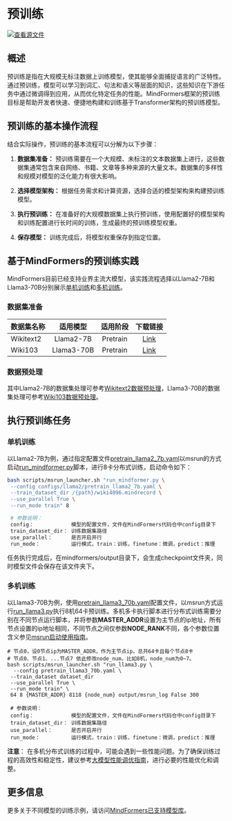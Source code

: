 # 预训练

[![查看源文件](https://mindspore-website.obs.cn-north-4.myhuaweicloud.com/website-images/master/resource/_static/logo_source.svg)](https://gitee.com/mindspore/docs/blob/master/docs/mindformers/docs/source_zh_cn/usage/pre_training.md)

## 概述

预训练是指在大规模无标注数据上训练模型，使其能够全面捕捉语言的广泛特性。通过预训练，模型可以学习到词汇、句法和语义等层面的知识，这些知识在下游任务中通过微调得到应用，从而优化特定任务的性能。MindFormers框架的预训练目标是帮助开发者快速、便捷地构建和训练基于Transformer架构的预训练模型。

## 预训练的基本操作流程

结合实际操作，预训练的基本流程可以分解为以下步骤：

1. **数据集准备：**
   预训练需要在一个大规模、未标注的文本数据集上进行，这些数据集通常包含来自网络、书籍、文章等多种来源的大量文本。数据集的多样性和规模对模型的泛化能力有很大影响。

2. **选择模型架构：**
   根据任务需求和计算资源，选择合适的模型架构来构建预训练模型。

3. **执行预训练：**
   在准备好的大规模数据集上执行预训练，使用配置好的模型架构和训练配置进行长时间的训练，生成最终的预训练模型权重。

4. **保存模型：**
   训练完成后，将模型权重保存到指定位置。

## 基于MindFormers的预训练实践

MindFormers目前已经支持业界主流大模型，该实践流程选择以Llama2-7B和Llama3-70B分别展示[单机训练](#单机训练)和[多机训练](#多机训练)。

### 数据集准备

| 数据集名称   |    适用模型    |   适用阶段   |                                      下载链接                                       |
|:--------|:----------:|:--------:|:-------------------------------------------------------------------------------:|
| Wikitext2 | Llama2-7B  | Pretrain | [Link](https://ascend-repo-modelzoo.obs.cn-east-2.myhuaweicloud.com/MindFormers/dataset/wikitext-2/wikitext-2-v1.zip) |
| Wiki103 | Llama3-70B | Pretrain |    [Link](https://dagshub.com/DagsHub/WIkiText-103/src/main/dataset/tokens)     |

### 数据预处理

其中Llama2-7B的数据集处理可参考[Wikitext2数据预处理](https://gitee.com/mindspore/mindformers/blob/dev/docs/model_cards/llama2.md#数据及权重准备)，Llama3-70B的数据集处理可参考[Wiki103数据预处理](https://gitee.com/mindspore/mindformers/blob/dev/research/llama3/README.md#数据集及权重准备)。

## 执行预训练任务

### 单机训练

以Llama2-7B为例，通过指定配置文件[pretrain_llama2_7b.yaml](https://gitee.com/mindspore/mindformers/blob/dev/configs/llama2/pretrain_llama2_7b.yaml)以msrun的方式启动[run_mindformer.py](https://gitee.com/mindspore/mindformers/blob/dev/run_mindformer.py)脚本，进行8卡分布式训练，启动命令如下：

```bash
bash scripts/msrun_launcher.sh "run_mindformer.py \
 --config configs/llama2/pretrain_llama2_7b.yaml \
 --train_dataset_dir /{path}/wiki4096.mindrecord \
 --use_parallel True \
 --run_mode train" 8

 # 参数说明：
 config：            模型的配置文件，文件在MindFormers代码仓中config目录下
 train_dataset_dir： 训练数据集路径
 use_parallel：      是否开启并行
 run_mode：          运行模式，train：训练，finetune：微调，predict：推理
 ```

任务执行完成后，在mindformers/output目录下，会生成checkpoint文件夹，同时模型文件会保存在该文件夹下。

### 多机训练

以Llama3-70B为例，使用[pretrain_llama3_70b.yaml](https://gitee.com/mindspore/mindformers/blob/dev/research/llama3/llama3_70b/pretrain_llama3_70b.yaml)配置文件，以msrun方式运行[run_llama3.py](https://gitee.com/mindspore/mindformers/blob/dev/research/llama3/run_llama3.py)执行8机64卡预训练。多机多卡执行脚本进行分布式训练需要分别在不同节点运行脚本，并将参数**MASTER_ADDR**设置为主节点的ip地址，所有节点设置的ip地址相同，不同节点之间仅参数**NODE_RANK**不同，各个参数位置含义参见[msrun启动使用指南](https://www.mindspore.cn/docs/zh-CN/master/model_train/parallel/msrun_launcher.html)。

```shell
# 节点0，设0节点ip为MASTER_ADDR，作为主节点ip，总共64卡且每个节点8卡
# 节点0、节点1、...节点7 依此修改node_num，比如8机，node_num为0~7。
bash scripts/msrun_launcher.sh "run_llama3.py \
  --config pretrain_llama3_70b.yaml \
 --train_dataset dataset_dir
 --use_parallel True \
 --run_mode train" \
 64 8 {MASTER_ADDR} 8118 {node_num} output/msrun_log False 300

 # 参数说明：
 config：            模型的配置文件，文件在MindFormers代码仓中config目录下
 train_dataset_dir： 训练数据集路径
 use_parallel：      是否开启并行
 run_mode：          运行模式，train：训练，finetune：微调，predict：推理
```

**注意**： 在多机分布式训练的过程中，可能会遇到一些性能问题。为了确保训练过程的高效性和稳定性，建议参考[大模型性能调优指南](https://www.mindspore.cn/mindformers/docs/zh-CN/dev/perf_optimize/perf_optimize.html)，进行必要的性能优化和调整。

## 更多信息

更多关于不同模型的训练示例，请访问[MindFormers已支持模型库](https://www.mindspore.cn/mindformers/docs/zh-CN/dev/start/models.html)。